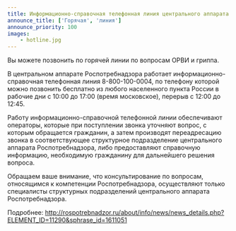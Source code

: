 ```yaml
---
title: Информационно-справочная телефонная линия центрального аппарата Роспотребнадзора
announce_title: ['Горячая', 'линия']
announce_priority: 100
images:
    - hotline.jpg
---
```


Вы можете позвонить по горячей линии по вопросам ОРВИ и гриппа.

В центральном аппарате Роспотребнадзора работает информационно-справочная телефонная линия 8-800-100-0004, по телефону которой
можно позвонить бесплатно из любого населенного пункта России в рабочие дни с 10:00 до 17:00 (время московское),
перерыв с 12:00 до 12:45.

<!--more-->
Работу информационно-справочной телефонной линии обеспечивают операторы, которые при поступлении звонка уточняют вопрос, с которым обращается
гражданин, а затем производят переадресацию звонка в соответствующее структурное подразделение центрального аппарата Роспотребнадзора,
либо предоставляют справочную информацию, необходимую гражданину  для дальнейшего решения вопроса.

Обращаем ваше внимание, что консультирование по вопросам, относящимся к компетенции Роспотребнадзора, осуществляют
только специалисты структурных подразделений центрального аппарата Роспотребнадзора.

Подробнее: http://rospotrebnadzor.ru/about/info/news/news_details.php?ELEMENT_ID=11290&sphrase_id=1611051
